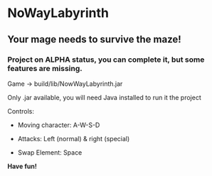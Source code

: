 # NoWayLabyrinth

## Your mage needs to survive the maze!

### Project on ALPHA status, you can complete it, but some features are missing.
Game -> build/lib/NowWayLabyrinth.jar

Only .jar available, you will need Java installed to run it the project

Controls: 

- Moving character: A-W-S-D

- Attacks: Left (normal) & right (special)

- Swap Element: Space

**​Have fun!**
